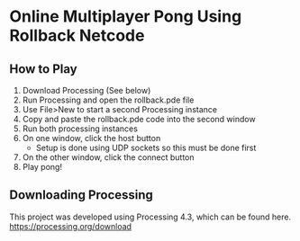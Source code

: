 # Online Multiplayer Pong Using Rollback Netcode
## How to Play
1. Download Processing (See below)
2. Run Processing and open the rollback.pde file
3. Use File>New to start a second Processing instance
4. Copy and paste the rollback.pde code into the second window
5. Run both processing instances
6. On one window, click the host button
	-  Setup is done using UDP sockets so this must be done first
7. On the other window, click the connect button
8. Play pong!

## Downloading Processing
This project was developed using Processing 4.3, which can be found here.
https://processing.org/download
